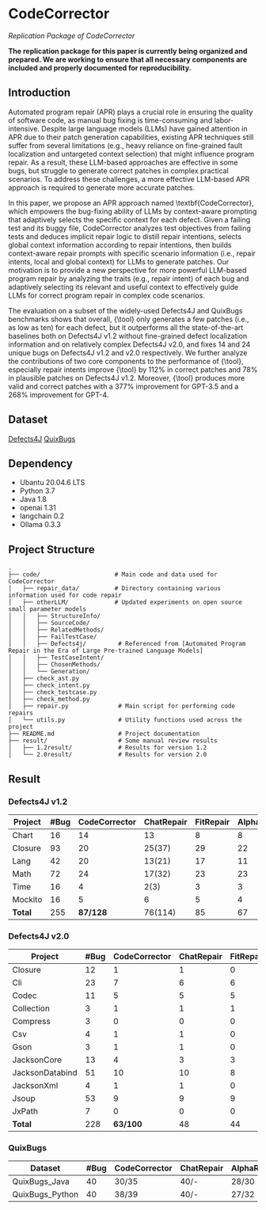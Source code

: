 # CodeCorrector
*Replication Package of CodeCorrector*

**The replication package for this paper is currently being organized and prepared. We are working to ensure that all necessary components are included and properly documented for reproducibility.**

## Introduction
Automated program repair (APR) plays a crucial role in ensuring the quality of software code, as manual bug fixing is time-consuming and labor-intensive. Despite large language models (LLMs) have gained attention in APR due to their patch generation capabilities, existing APR techniques still suffer from several limitations (e.g., heavy reliance on fine-grained fault localization and untargeted context selection) that might influence program repair. As a result, these LLM-based approaches are effective in some bugs, but struggle to generate correct patches in complex practical scenarios. To address these challenges, a more effective LLM-based APR approach is required to generate more accurate patches. 

In this paper, we propose an APR approach named \textbf{CodeCorrector}, which empowers the bug-fixing ability of LLMs by context-aware prompting that adaptively selects the specific context for each defect. Given a failing test and its buggy file, CodeCorrector analyzes test objectives from failing tests and deduces implicit repair logic to distill repair intentions, selects global context information according to repair intentions, then builds context-aware repair prompts with specific scenario information (i.e., repair intents, local and global context) for LLMs to generate patches.  Our motivation is to provide a new perspective for more powerful LLM-based program repair by analyzing the traits (e.g., repair intent) of each bug and adaptively selecting its relevant and useful context to effectively guide LLMs for correct program repair in complex code scenarios. 

The evaluation on a subset of the widely-used Defects4J and QuixBugs benchmarks shows that overall, {\tool} only generates a few patches (i.e., as low as ten) for each defect, but it outperforms all the state-of-the-art baselines both on Defects4J v1.2 without fine-grained defect localization information and on relatively complex Defects4J v2.0, and fixes 14 and 24 unique bugs on Defects4J v1.2 and v2.0 respectively. We further analyze the contributions of two core components to the performance of {\tool}, especially repair intents improve {\tool} by 112\% in correct patches and 78\% in plausible patches on Defects4J v1.2. Moreover, {\tool} produces more valid and correct patches with a 377\% improvement for GPT-3.5 and a 268\% improvement for GPT-4. 

## Dataset
[Defects4J](https://github.com/rjust/defects4j)
[QuixBugs](https://github.com/jkoppel/QuixBugs)

## Dependency 
* Ubantu 20.04.6 LTS
* Python 3.7
* Java 1.8
* openai 1.31
* langchain 0.2
* Ollama 0.3.3

## Project Structure
```
.
├── code/                     # Main code and data used for CodeCorrector
│   ├── repair_data/          # Directory containing various information used for code repair
│   ├── otherLLM/             # Updated experiments on open source small parameter models
│   │   ├── StructureInfo/     
│   │   ├── SourceCode/        
│   │   ├── RelatedMethods/       
│   │   ├── FailTestCase/
│   │   ├── Defects4j/         # Referenced from [Automated Program Repair in the Era of Large Pre-trained Language Models]
│   │   ├── TestCaseIntent/       
│   │   ├── ChosenMethods/
│   │   └── Generation/    
│   ├── check_ast.py          
│   ├── check_intent.py       
│   ├── check_testcase.py      
│   ├── check_method.py       
│   ├── repair.py              # Main script for performing code repairs
│   └── utils.py               # Utility functions used across the project
├── README.md                  # Project documentation
├── result/                    # Some manual review results
│   ├── 1.2result/             # Results for version 1.2
│   └── 2.0result/             # Results for version 2.0
```

## Result
### Defects4J v1.2

| Project   | #Bug | CodeCorrector | ChatRepair | FitRepair | AlphaRepair | Tare | SelfApr | CURE | GAMMA     | Tbar |
|-----------|------|---------------|------------|-----------|-------------|------|---------|------|-----------|------|
| Chart     | 16   | 14            | 13         | 8         | 8           | 11   | 7       | 9    | 9/9       | 10   |
| Closure   | 93   | 20            | 25(37)     | 29        | 22          | 22   | 16      | 13   | 20/22     | 18   |
| Lang      | 42   | 20            | 13(21)     | 17        | 11          | 13   | 9       | 9    | 10/17     | 10   |
| Math      | 72   | 24            | 17(32)     | 23        | 23          | 20   | 18      | 19   | 19/25     | 16   |
| Time      | 16   | 4             | 2(3)       | 3         | 3           | 3    | 1       | 1    | 1/2       | 2    |
| Mockito   | 16   | 5             | 6          | 5         | 4           | 5    | 4       | 4    | 2/3       | 2    |
| **Total** | 255  | **87/128**        | 76(114)| 85    | 67      | 71| 56  | 52| 61    | 58|



### Defects4J v2.0

| Project          | #Bug | CodeCorrector | ChatRepair | FitRepair | AlphaRepair | Tare | SelfApr | CURE | GAMMA | Tbar |
|-------------------|------|---------------|------------|-----------|-------------|------|---------|------|-------|------|
| Closure          | 12   | 1             | 1          | 0         | 1           | 1    | 1       | 1    | 1     | 0    |
| Cli              | 23   | 7             | 6          | 6         | 7           | 8    | 2       | 5    | 8     | 5    |
| Codec            | 11   | 5             | 5          | 5         | 5           | 6    | 1       | 4    | 2     | 2    |
| Collection       | 3    | 1             | 1          | 1         | 1           | 1    | 0       | 1    | 1     | 1    |
| Compress         | 3    | 0             | 0          | 0         | 0           | 0    | 0       | 0    | 0     | 0    |
| Csv              | 4    | 1             | 1          | 0         | 0           | 1    | 0       | 0    | 0     | 0    |
| Gson             | 3    | 1             | 1          | 0         | 0           | 1    | 0       | 0    | 0     | 0    |
| JacksonCore      | 13   | 4             | 3          | 3         | 3           | 4    | 1       | 4    | 4     | 1    |
| JacksonDatabind  | 51   | 10            | 10         | 8         | 8           | 10   | 2       | 8    | 9     | 5    |
| JacksonXml       | 4    | 1             | 1          | 0         | 1           | 1    | 0       | 0    | 1     | 0    |
| Jsoup            | 53   | 9             | 9          | 9         | 14          | 9    | 1       | 10   | 10    | 9    |
| JxPath           | 7    | 0             | 0          | 0         | 0           | 0    | 0       | 0    | 0     | 0    |
| **Total**        | 228  | **63/100**        | 48     | 44    | 35      | 42| 18  | 38| 38| 18|

### QuixBugs

| Dataset          | #Bug | CodeCorrector | ChatRepair | AlphaRepair | Tare | CURE | GAMMA | CoCoNut |
|------------------|------|---------------|------------|-------------|------|------|-------|---------|
| QuixBugs_Java    | 40   | 30/35         | 40/-       | 28/30       | 27/27| 26/35| 22/-  | 13/20   |
| QuixBugs_Python  | 40   | 38/39         | 40/-       | 27/32       | -/-  | -/-  | -/-   | 19/21   |
